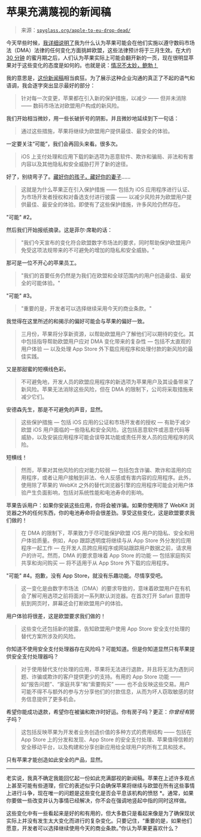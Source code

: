 <!--yml

类别：未分类

日期：2024-05-27 15:11:11

-->

# 苹果充满蔑视的新闻稿

> 来源：[`spyglass.org/apple-to-eu-drop-dead/`](https://spyglass.org/apple-to-eu-drop-dead/)

今天早些时候，[我详细说明了](https://spyglass.org/thats-a-nice-app-store-youve-got-there/)我为什么认为苹果可能会在他们实施以遵守数码市场法（DMA）法律的任何变化方面挑衅欧盟，这些法律预计将于三月生效。在大约 [30 分钟](https://www.threads.net/@mgsiegler/post/C2iQcgzL6r1?ref=spyglass.org) 的蜜月期之后，人们认为苹果实际上可能会翻开新的一页，现在很明显苹果对于这些变化的态度是如何的。也就是说：[情况不太妙，鲍勃！](https://www.youtube.com/watch?v=MpUWrl3-mc8&ref=spyglass.org)

我的意思是，[这份新闻稿](https://www.apple.com/newsroom/2024/01/apple-announces-changes-to-ios-safari-and-the-app-store-in-the-european-union/?ref=spyglass.org)相当疯狂。为了展示这种企业沟通的真正了不起的语气和语调，我会逐字突出显示最好的部分：

> 针对每一次变更，苹果都在引入新的保护措施，以减少 —— 但并未消除 —— 数码市场法对欧盟用户构成的新风险。

我们开始相当微妙，用一些长破折号的阴影。并且微妙地延续到下一句话：

> 通过这些措施，苹果将继续为欧盟用户提供最佳、最安全的体验。

一定要关注“可能”，我们会再回头来看。很多次。

> iOS 上支付处理和应用下载的新选项为恶意软件、欺诈和骗局、非法和有害内容以及其他隐私和安全威胁打开了新的途径。

好了，别绕弯子了。[藏好你的孩子，藏好你的妻子](https://www.youtube.com/watch?v=EzNhaLUT520&ref=spyglass.org)……

> 这就是为什么苹果正在引入保护措施 —— 包括为 iOS 应用程序进行认证、为市场开发者授权和对备选支付进行披露 —— 以减少风险并为欧盟用户提供最佳、最安全的体验。即使有了这些保护措施，许多风险仍然存在。

"可能" #2。

然后我们开始报纸摘录。这是菲尔·席勒的话：

> "我们今天宣布的变化符合欧盟数字市场法的要求，同时帮助保护欧盟用户免受这项法规带来的不可避免的增加的隐私和安全威胁。"

那可是一位不开心的苹果员工。

> "我们的首要任务仍然是为我们在欧盟和全球范围内的用户创造最佳、最安全的可能体验。"

"可能" #3。

> "重要的是，开发者可以选择继续采用今天的商业条款。"

我觉得在这里所述的和揭示的偏好可能会与苹果的偏好一致。

> 三月份，苹果将分享新资源，以帮助欧盟用户了解他们可以期待的变化。其中包括指导帮助欧盟用户应对 DMA 变化带来的复杂性 — 包括不太直观的用户体验 — 以及处理 App Store 外下载应用程序和处理付款的新风险的最佳实践。

又是那甜蜜的短横线色彩。

> 不可避免地，开发人员的欧盟应用程序的新选项为苹果用户及其设备带来了新风险。苹果无法消除这些风险，但在 DMA 的限制下，公司将采取措施来减少它们。

安德森先生，那是不可避免的声音，显然。

> 这些保护措施 — 包括 iOS 应用的公证和市场开发者的授权 — 有助于减少欧盟 iOS 用户面临的一些隐私和安全风险。这包括恶意软件或恶意代码等威胁，以及安装应用程序可能会误导其功能或责任开发人员的应用程序的风险。

短横线！

> 然而，苹果对其他风险的应对能力较弱 — 包括包含诈骗、欺诈和滥用的应用程序，或者让用户接触到非法、令人反感或有害内容的应用程序。此外，使用除了苹果的 WebKit 之外的替代浏览器引擎的应用程序可能会对用户体验产生负面影响，包括对系统性能和电池寿命的影响。

苹果告诉用户：如果你安装这些应用，你将会被诈骗。如果你使用除了 WebKit 浏览器之外的任何东西，你的电池寿命将会很差劲。享受这些变化，这是欧盟要求我们做的！

> 在 DMA 的限制下，苹果致力于尽可能保护欧盟 iOS 用户的隐私、安全和用户体验质量。例如，App 跟踪透明度将继续与从 App Store 外分发的应用程序一起工作 — 在开发人员跨应用程序或网站跟踪用户数据之前，请求用户的许可。然而，DMA 的要求意味着 App Store 的功能 — 包括家庭购买共享和询问购买 — 将不适用于从 App Store 外下载的应用程序。

"可能" #4。抱歉，没有 App Store，就没有乐趣功能。尽情享受吧。

> 这一变化是由数字市场法（DMA）的要求导致的，意味着欧盟用户在有机会了解可用选项之前将面对一系列默认浏览器。在首次打开 Safari 意图导航到网页时，屏幕还会打断欧盟用户的体验。

用户体验将很差，这是欧盟要求我们做的！

> 这些变化还包括新的披露，告知欧盟用户使用 App Store 安全支付处理的替代方案所涉及的风险。

你知道不使用安全支付处理器存在风险吗？可能知道。但是你知道显然只有苹果提供安全支付处理器吗？

> 对于使用替代支付处理的应用，苹果将无法进行退款，并且将无法为遇到问题、诈骗或欺诈的客户提供更少的支持。有用的 App Store 功能 —— 如“报告问题”、“家庭共享”和“索要购买” —— 也不会反映这些交易。用户可能不得不与额外的参与方分享他们的付款信息，从而为坏人窃取敏感的财务信息提供了更多机会。

希望你能成功退款，希望你在被骗和欺诈时好运。你有房子吗？更正：*你曾经有*房子吗？

> 这包括反映苹果为开发者业务创造价值的多种方式的费用结构 —— 包括在 App Store 上的分发和发现、App Store 的安全支付处理、苹果值得信赖的安全移动平台，以及构建和分享创新应用给全球用户的所有工具和技术。

只有苹果才能创造如此安全的产品，显然。

* * *

老实说，我真不确定我能回忆起一份如此充满鄙视的新闻稿。苹果在上述许多观点上甚至可能有些道理，但它的表述似乎只会确保苹果将继续与欧盟在所有这些事情上进行斗争，现在唯一的问题是这些变化是否会平息该机构的愤怒 *。通常，如果你要做一些改变并认为事情已经解决，你不会在强调地竖起中指的同时这样做。

这些变化中有一些看起来是好的和有用的，但大多数只是看起来像是为了确保现状实际上并没有发生太大变化而进行的复杂变化。只要记住，“重要的是，如果他们愿意，开发者可以选择继续使用今天的商业条款。”你认为苹果更喜欢什么？

